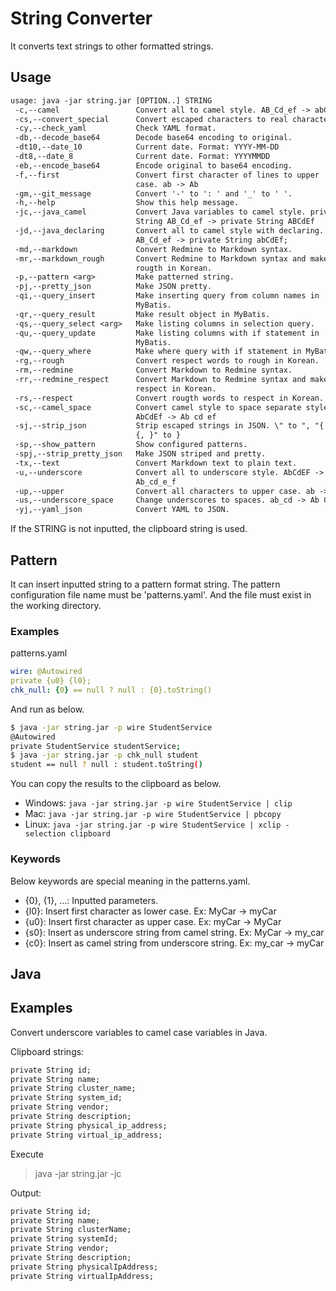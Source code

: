 # String Converter

It converts text strings to other formatted strings.

## Usage

```txt
usage: java -jar string.jar [OPTION..] STRING
 -c,--camel                 Convert all to camel style. AB_Cd_ef -> abCdEf
 -cs,--convert_special      Convert escaped characters to real characters.
 -cy,--check_yaml           Check YAML format.
 -db,--decode_base64        Decode base64 encoding to original.
 -dt10,--date_10            Current date. Format: YYYY-MM-DD
 -dt8,--date_8              Current date. Format: YYYYMMDD
 -eb,--encode_base64        Encode original to base64 encoding.
 -f,--first                 Convert first character of lines to upper
                            case. ab -> Ab
 -gm,--git_message          Convert '-' to ': ' and '_' to ' '.
 -h,--help                  Show this help message.
 -jc,--java_camel           Convert Java variables to camel style. private
                            String AB_Cd_ef -> private String ABCdEf
 -jd,--java_declaring       Convert all to camel style with declaring.
                            AB_Cd_ef -> private String abCdEf;
 -md,--markdown             Convert Redmine to Markdown syntax.
 -mr,--markdown_rough       Convert Redmine to Markdown syntax and make
                            rougth in Korean.
 -p,--pattern <arg>         Make patterned string.
 -pj,--pretty_json          Make JSON pretty.
 -qi,--query_insert         Make inserting query from column names in
                            MyBatis.
 -qr,--query_result         Make result object in MyBatis.
 -qs,--query_select <arg>   Make listing columns in selection query.
 -qu,--query_update         Make listing columns with if statement in
                            MyBatis.
 -qw,--query_where          Make where query with if statement in MyBatis.
 -rg,--rough                Convert respect words to rough in Korean.
 -rm,--redmine              Convert Markdown to Redmine syntax.
 -rr,--redmine_respect      Convert Markdown to Redmine syntax and make
                            respect in Korean.
 -rs,--respect              Convert rougth words to respect in Korean.
 -sc,--camel_space          Convert camel style to space separate style.
                            AbCdEf -> Ab cd ef
 -sj,--strip_json           Strip escaped strings in JSON. \" to ", "{ to
                            {, }" to }
 -sp,--show_pattern         Show configured patterns.
 -spj,--strip_pretty_json   Make JSON striped and pretty.
 -tx,--text                 Convert Markdown text to plain text.
 -u,--underscore            Convert all to underscore style. AbCdEF ->
                            Ab_cd_e_f
 -up,--upper                Convert all characters to upper case. ab -> AB
 -us,--underscore_space     Change underscores to spaces. ab_cd -> Ab Cd
 -yj,--yaml_json            Convert YAML to JSON.

```

If the STRING is not inputted, the clipboard string is used.

## Pattern

It can insert inputted string to a pattern format string.
The pattern configuration file name must be 'patterns.yaml'. And the file must exist in the working directory.

### Examples

patterns.yaml

```yaml
wire: @Autowired
private {u0} {l0};
chk_null: {0} == null ? null : {0}.toString()
```

And run as below.

```bash
$ java -jar string.jar -p wire StudentService
@Autowired
private StudentService studentService;
$ java -jar string.jar -p chk_null student
student == null ? null : student.toString()
```

You can copy the results to the clipboard as below.

* Windows: `java -jar string.jar -p wire StudentService | clip`
* Mac: `java -jar string.jar -p wire StudentService | pbcopy`
* Linux: `java -jar string.jar -p wire StudentService | xclip -selection clipboard`

### Keywords

Below keywords are special meaning in the patterns.yaml.

* {0}, {1}, ...: Inputted parameters.
* {l0}: Insert first character as lower case. Ex: MyCar -> myCar
* {u0}: Insert first character as upper case. Ex: myCar -> MyCar
* {s0}: Insert as underscore string from camel string. Ex: MyCar -> my_car
* {c0}: Insert as camel string from underscore string. Ex: my_car -> myCar

## Java

## Examples

Convert underscore variables to camel case variables in Java.

Clipboard strings:

```txt
private String id;
private String name;
private String cluster_name;
private String system_id;
private String vendor;
private String description;
private String physical_ip_address;
private String virtual_ip_address;
```

Execute

> java -jar string.jar -jc

Output:

```txt
private String id;
private String name;
private String clusterName;
private String systemId;
private String vendor;
private String description;
private String physicalIpAddress;
private String virtualIpAddress;
```
